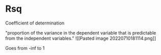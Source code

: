 # Rsq
Coefficient of determination

"proportion of the variance in the dependent variable that is predictable from the independent variables."
![[Pasted image 20220710181114.png]]

Goes from -inf to 1





